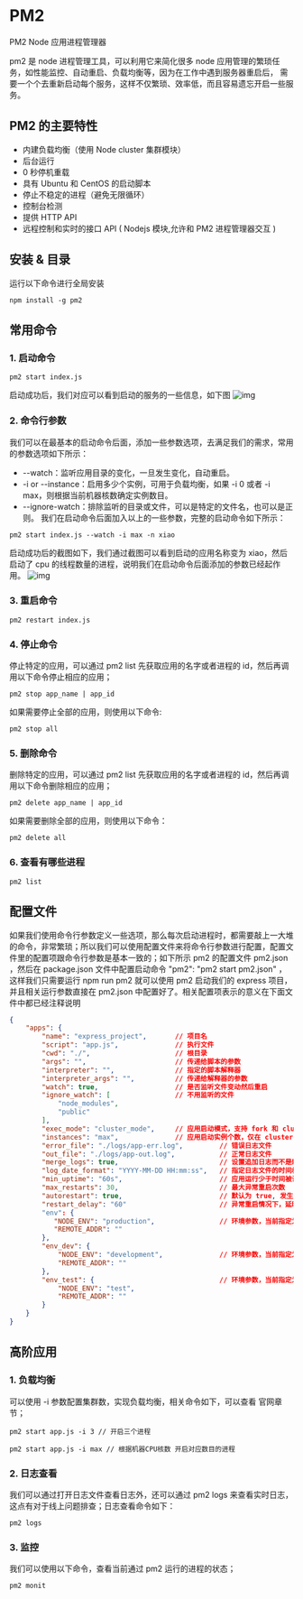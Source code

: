 # PM2

PM2 Node 应用进程管理器

pm2 是 node 进程管理工具，可以利用它来简化很多 node
应用管理的繁琐任务，如性能监控、自动重启、负载均衡等，因为在工作中遇到服务器重启后，
需要一个个去重新启动每个服务，这样不仅繁琐、效率低，而且容易遗忘开启一些服务。

## PM2 的主要特性

- 内建负载均衡（使用 Node cluster 集群模块）
- 后台运行
- 0 秒停机重载
- 具有 Ubuntu 和 CentOS 的启动脚本
- 停止不稳定的进程（避免无限循环）
- 控制台检测
- 提供 HTTP API
- 远程控制和实时的接口 API ( Nodejs 模块,允许和 PM2 进程管理器交互 )

## 安装 & 目录

运行以下命令进行全局安装

```shell
npm install -g pm2
```

## 常用命令

### 1. 启动命令

```shell
pm2 start index.js
```

启动成功后，我们对应可以看到启动的服务的一些信息，如下图
![img](/PM2.png)

### 2. 命令行参数

我们可以在最基本的启动命令后面，添加一些参数选项，去满足我们的需求，常用的参数选项如下所示：

- --watch：监听应用目录的变化，一旦发生变化，自动重启。
- -i or --instance：启用多少个实例，可用于负载均衡，如果 -i 0 或者 -i max，则根据当前机器核数确定实例数目。
- --ignore-watch：排除监听的目录或文件，可以是特定的文件名，也可以是正则。
  我们在启动命令后面加入以上的一些参数，完整的启动命令如下所示：

```shell
pm2 start index.js --watch -i max -n xiao
```

启动成功后的截图如下，我们通过截图可以看到启动的应用名称变为 xiao，然后启动了 cpu 的线程数量的进程，说明我们在启动命令后面添加的参数已经起作用。
![img](/pm2-2.png)

### 3. 重启命令

```shell
pm2 restart index.js
```

### 4. 停止命令

停止特定的应用，可以通过 pm2 list 先获取应用的名字或者进程的 id，然后再调用以下命令停止相应的应用；

```shell
pm2 stop app_name | app_id
```

如果需要停止全部的应用，则使用以下命令:

```shell
pm2 stop all
```

### 5. 删除命令

删除特定的应用，可以通过 pm2 list 先获取应用的名字或者进程的 id，然后再调用以下命令删除相应的应用；

```shell
pm2 delete app_name | app_id
```

如果需要删除全部的应用，则使用以下命令：

```shell
pm2 delete all
```

### 6. 查看有哪些进程

```shell
pm2 list
```

## 配置文件

如果我们使用命令行参数定义一些选项，那么每次启动进程时，都需要敲上一大堆的命令，非常繁琐；所以我们可以使用配置文件来将命令行参数进行配置，配置文件里的配置项跟命令行参数是基本一致的；如下所示
pm2 的配置文件 pm2.json ，然后在 package.json 文件中配置启动命令 "pm2": "pm2 start pm2.json" ，这样我们只需要运行 npm run
pm2 就可以使用 pm2 启动我们的 express 项目，并且相关运行参数直接在 pm2.json 中配置好了。相关配置项表示的意义在下面文件中都已经注释说明

```json
{
    "apps": {
        "name": "express_project",       // 项目名          
        "script": "app.js",              // 执行文件
        "cwd": "./",                     // 根目录
        "args": "",                      // 传递给脚本的参数
        "interpreter": "",               // 指定的脚本解释器
        "interpreter_args": "",          // 传递给解释器的参数
        "watch": true,                   // 是否监听文件变动然后重启
        "ignore_watch": [                // 不用监听的文件
            "node_modules",
            "public"
        ],
        "exec_mode": "cluster_mode",     // 应用启动模式，支持 fork 和 cluster 模式
        "instances": "max",              // 应用启动实例个数，仅在 cluster 模式有效 默认为 fork
        "error_file": "./logs/app-err.log",         // 错误日志文件
        "out_file": "./logs/app-out.log",           // 正常日志文件
        "merge_logs": true,                         // 设置追加日志而不是新建日志
        "log_date_format": "YYYY-MM-DD HH:mm:ss",   // 指定日志文件的时间格式
        "min_uptime": "60s",                        // 应用运行少于时间被认为是异常启动
        "max_restarts": 30,                         // 最大异常重启次数
        "autorestart": true,                        // 默认为 true, 发生异常的情况下自动重启
        "restart_delay": "60"                       // 异常重启情况下，延时重启时间
        "env": {
           "NODE_ENV": "production",                // 环境参数，当前指定为生产环境
           "REMOTE_ADDR": ""               
        },
        "env_dev": {
            "NODE_ENV": "development",              // 环境参数，当前指定为开发环境
            "REMOTE_ADDR": ""
        },
        "env_test": {                               // 环境参数，当前指定为测试环境
            "NODE_ENV": "test",
            "REMOTE_ADDR": ""
        }
    }
}
```
## 高阶应用
### 1. 负载均衡
可以使用 -i 参数配置集群数，实现负载均衡，相关命令如下，可以查看 官网章节；
```shell
pm2 start app.js -i 3 // 开启三个进程

pm2 start app.js -i max // 根据机器CPU核数 开启对应数目的进程 
```
### 2. 日志查看
我们可以通过打开日志文件查看日志外，还可以通过 pm2 logs 来查看实时日志，这点有对于线上问题排查；日志查看命令如下：
```shell
pm2 logs
```
### 3. 监控
我们可以使用以下命令，查看当前通过 pm2 运行的进程的状态；
```shell
pm2 monit
```
